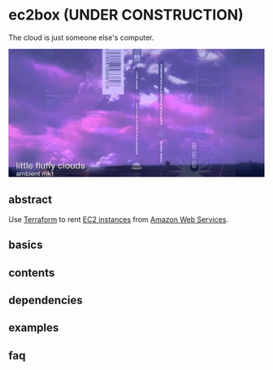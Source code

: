 # ec2box (UNDER CONSTRUCTION)

The cloud is just someone else's computer.

![Little Fluffy Clouds](ec2box.jpeg)

## abstract

Use [Terraform] to rent [EC2 instances] from [Amazon Web Services].

[Terraform]: https://www.terraform.io/
[EC2 instances]: https://en.wikipedia.org/wiki/Amazon_Elastic_Compute_Cloud
[Amazon Web Services]: https://aws.amazon.com/

## basics
## contents
## dependencies
## examples
## faq
